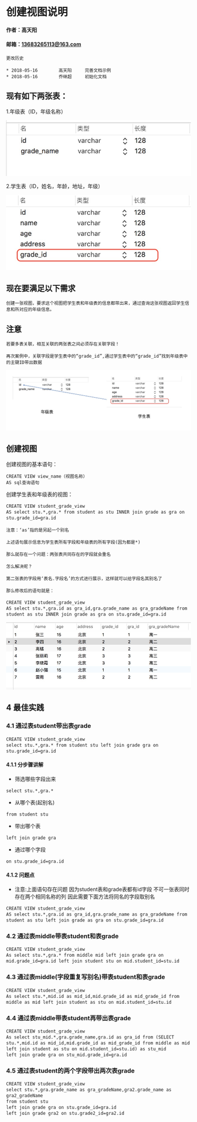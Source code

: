 # 创建视图说明

#### 作者：高天阳
#### 邮箱：13683265113@163.com

```
更改历史

* 2018-05-16        高天阳     完善文档示例
* 2018-05-16        乔继超     初始化文档

```

## 现有如下两张表：

1.年级表（ID，年级名称）

![](../assets/view/grade.jpg)

2.学生表（ID，姓名，年龄，地址，年级）

![](../assets/view/student.jpg)


## 现在要满足以下需求

```
创建一张视图，要求这个视图把学生表和年级表的信息都带出来，通过查询这张视图返回学生信息和所对应的年级信息。
```

## 注意

```
若要多表关联，相互关联的两张表之间必须存在关联字段！

再次案例中，关联字段是学生表中的“grade_id”,通过学生表中的“grade_id”找到年级表中的主键ID带出数据

```
![](../assets/view/guanxi.jpg)


## 创建视图

创建视图的基本语句：
```
CREATE VIEW view_name（视图名称）
AS sql查询语句

```

创建学生表和年级表的视图：
```
CREATE VIEW student_grade_view
AS select stu.*,gra.* from student as stu INNER join grade as gra on stu.grade_id=gra.id

注意：‘as’指的是另起一个别名

上述语句展示信息为学生表所有字段和年级表的所有字段(因为都是*)

那么就存在一个问题：两张表共同存在的字段就会重名

怎么解决呢？

第二张表的字段用‘表名.字段名’的方式进行展示，这样就可以给字段名其别名了

那么修改后的语句就是：

CREATE VIEW student_grade_view
AS select stu.*,gra.id as gra_id,gra.grade_name as gra_gradeName from student as stu INNER join grade as gra on stu.grade_id=gra.id

```
![](../assets/view/view.jpg)

## 4 最佳实践

### 4.1 通过表student带出表grade

```
CREATE VIEW student_grade_view
select stu.*,gra.* from student stu left join grade gra on stu.grade_id=gra.id
```
#### 4.1.1 分步骤讲解

* 筛选哪些字段出来

```
select stu.*,gra.*
```

* 从哪个表(起别名)

```
from student stu
```

* 带出哪个表

```
left join grade gra
```

* 通过哪个字段

```
on stu.grade_id=gra.id
```

#### 4.1.2 问题点

* 注意:上面语句存在问题 因为student表和grade表都有id字段 不可一张表同时存在两个相同名称的列 因此需要下面方法将同名的字段取别名

```
CREATE VIEW student_grade_view
AS select stu.*,gra.id as gra_id,gra.grade_name as gra_gradeName from student as stu left join grade as gra on stu.grade_id=gra.id
```

### 4.2 通过表middle带表student和表grade

```
CREATE VIEW student_grade_view
As select stu.*,gra.* from middle mid left join grade gra on mid.grade_id=gra.id left join student stu on mid.student_id=stu.id
```

### 4.3 通过表middle(字段重复写别名)带表student和表grade

```
CREATE VIEW student_grade_view
As select stu.*,mid.id as mid_id,mid.grade_id as mid_grade_id from middle as mid left join student as stu on mid.student_id=stu.id
```

### 4.4 通过表middle带表student再带出表grade

```
CREATE VIEW student_grade_view
As select stu_mid.*,gra.grade_name,gra.id as gra_id from (SELECT stu.*,mid.id as mid_id,mid.grade_id as mid_grade_id from middle as mid left join student as stu on mid.student_id=stu.id) as stu_mid
left join grade gra on stu_mid.grade_id=gra.id
```

### 4.5 通过表student的两个字段带出两次表grade

```
CREATE VIEW student_grade_view
select stu.*,gra.grade_name as gra_gradeName,gra2.grade_name as gra2_gradeName 
from student stu 
left join grade gra on stu.grade_id=gra.id 
left join grade gra2 on stu.grade2_id=gra2.id
```